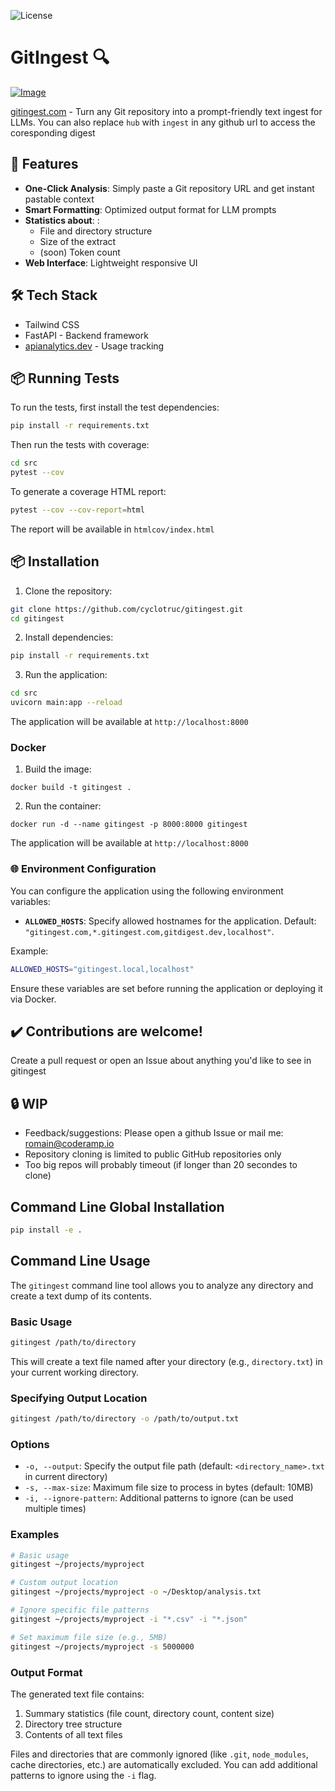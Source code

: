 ![License](https://img.shields.io/badge/license-MIT-blue.svg)
# GitIngest 🔍


[![Image](./docs/frontpage.png)](https://gitingest.com/)

[gitingest.com](https://gitingest.com/) - Turn any Git repository into a prompt-friendly text ingest for LLMs.
You can also replace `hub` with `ingest` in any github url to access the coresponding digest

## 🚀 Features

- **One-Click Analysis**: Simply paste a Git repository URL and get instant pastable context
- **Smart Formatting**: Optimized output format for LLM prompts
- **Statistics about**: :
  - File and directory structure
  - Size of the extract
  - (soon) Token count  
- **Web Interface**: Lightweight responsive UI

## 🛠️ Tech Stack
- Tailwind CSS
- FastAPI - Backend framework
- [apianalytics.dev](https://www.apianalytics.dev/) - Usage tracking

## 📦 Running Tests

To run the tests, first install the test dependencies:
```bash
pip install -r requirements.txt
```

Then run the tests with coverage:
```bash
cd src
pytest --cov
```

To generate a coverage HTML report:
```bash
pytest --cov --cov-report=html
```
The report will be available in `htmlcov/index.html`

## 📦 Installation

1. Clone the repository:
```bash
git clone https://github.com/cyclotruc/gitingest.git
cd gitingest
```

2. Install dependencies:
```bash
pip install -r requirements.txt
```

3. Run the application:
```bash
cd src
uvicorn main:app --reload
```


The application will be available at `http://localhost:8000`

### Docker

1. Build the image:
```
docker build -t gitingest .
```

2. Run the container:
```
docker run -d --name gitingest -p 8000:8000 gitingest
```
The application will be available at `http://localhost:8000`

### 🌐 Environment Configuration

You can configure the application using the following environment variables:

- **`ALLOWED_HOSTS`**: Specify allowed hostnames for the application. Default: `"gitingest.com,*.gitingest.com,gitdigest.dev,localhost"`.

Example:

```bash
ALLOWED_HOSTS="gitingest.local,localhost"
```

Ensure these variables are set before running the application or deploying it via Docker.

## ✔️ Contributions are welcome!
Create a pull request or open an Issue about anything you'd like to see in gitingest

## 🔒 WIP
- Feedback/suggestions: Please open a github Issue or mail me: romain@coderamp.io
- Repository cloning is limited to public GitHub repositories only
- Too big repos will probably timeout (if longer than 20 secondes to clone)


## Command Line Global Installation

```bash
pip install -e .
```

## Command Line Usage

The `gitingest` command line tool allows you to analyze any directory and create a text dump of its contents.

### Basic Usage

```bash
gitingest /path/to/directory
```

This will create a text file named after your directory (e.g., `directory.txt`) in your current working directory.

### Specifying Output Location

```bash
gitingest /path/to/directory -o /path/to/output.txt
```

### Options

- `-o, --output`: Specify the output file path (default: `<directory_name>.txt` in current directory)
- `-s, --max-size`: Maximum file size to process in bytes (default: 10MB)
- `-i, --ignore-pattern`: Additional patterns to ignore (can be used multiple times)

### Examples

```bash
# Basic usage
gitingest ~/projects/myproject

# Custom output location
gitingest ~/projects/myproject -o ~/Desktop/analysis.txt

# Ignore specific file patterns
gitingest ~/projects/myproject -i "*.csv" -i "*.json"

# Set maximum file size (e.g., 5MB)
gitingest ~/projects/myproject -s 5000000
```

### Output Format

The generated text file contains:
1. Summary statistics (file count, directory count, content size)
2. Directory tree structure
3. Contents of all text files

Files and directories that are commonly ignored (like `.git`, `node_modules`, cache directories, etc.) are automatically excluded. You can add additional patterns to ignore using the `-i` flag.

